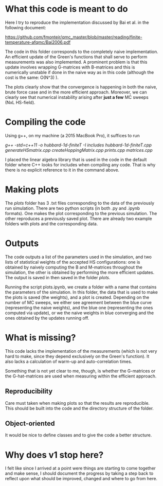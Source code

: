 #  What this code is meant to do

Here I try to reproduce the implementation discussed by Bai et al. in the following document:

https://github.com/fmonteir/qmc_master/blob/master/reading/finite-temperature-afqmc/Bai2006.pdf

The code in this folder corresponds to the completely naive implementation. An efficient update of the Green's functions that shall serve to perform measurements was also implemented. A prominent problem is that this update involves wrapping G-matrices with B-matrices and this is numerically unstable if done in the naive way as in this code (although the cost is the same: O(N^3) ).

The plots clearly show that the convergence is happening in both the naive, brute force case and in the more efficient approach. Moreover, we can clearly see that numerical instability arising after **just a few** MC sweeps (NxL HS-field).

# Compiling the code

Using g++, on my machine (a 2015 MacBook Pro), it suffices to run

*g++ -std=c++11 -o hubbard-1d-finiteT -I includes hubbard-1d-finiteT.cpp generateHSmatrix.cpp createHoppingMatrix.cpp prints.cpp matrices.cpp*

I placed the linear algebra library that is used in the code in the default folder where C++ looks for includes when compiling any code. That is why there is no explicit reference to it in the command above.

# Making plots

The *plots* folder has 3 .txt files corresponding to the data of the previously run simulation. There are two python scripts (in both .py and .ipynb formats). One makes the plot corresponding to the previous simulation. The other reproduces a previously saved plot. There are already two example folders with plots and the corresponding data.

# Outputs

The code outputs a list of the parameters used in the simulation, and two lists of statistical weights of the accepted HS configurations: one is obtained by naively computing the B and M-matrices throughout the simulation, the other is obtained by performing the more efficient updates. The output is saved in then saved in the folder *plots*.

Running the script plots.ipynb, we create a folder with a name that contains the parameters of the simulation. In this folder, the data that is used to make the plots is saved (the weights), and a plot is created. Depending on the number of MC sweeps, we either see agreement between the blue curve (representing the naive weights), and the blue one (representing the ones computed via update), or we the naive weights in blue converging and the ones obtained by the updates running off.


# What is missing?

This code lacks the implementation of the measurements (which is not very hard to make, since they depend exclusively on the Green's function). It also lacks a calculation of warm-up and auto-correlation times.

Something that is not yet clear to me, though, is whether the G-matrices or the G-hat-matrices are used when measuring within the efficient approach.

## Reproducibility

Care must taken when making plots so that the results are reproducible. This should be built into the code and the directory structure of the folder.

## Object-oriented

It would be nice to define classes and to give the code a better structure.

# Why does v1 stop here?

I felt like since I arrived at a point were things are starting to come together and make sense, I should document the progress by taking a step back to reflect upon what should be improved, changed and where to go from here.




